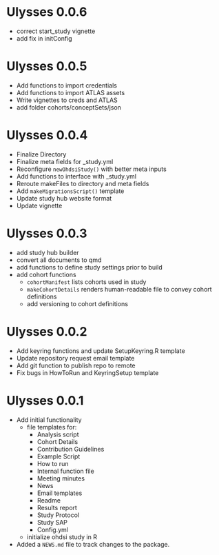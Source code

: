 Ulysses 0.0.6
=============

* correct start_study vignette
* add fix in initConfig

Ulysses 0.0.5
=============
* Add functions to import credentials
* Add functions to import ATLAS assets
* Write vignettes to creds and ATLAS 
* add folder cohorts/conceptSets/json

Ulysses 0.0.4
=============
* Finalize Directory
* Finalize meta fields for _study.yml
* Reconfigure `newOhdsiStudy()` with better meta inputs
* Add functions to interface with _study.yml
* Reroute makeFiles to directory and meta fields
* Add `makeMigrationsScript()` template
* Update study hub website format
* Update vignette


Ulysses 0.0.3
=============

* add study hub builder
* convert all documents to qmd
* add functions to define study settings prior to build
* add cohort functions
    - `cohortManifest` lists cohorts used in study
    - `makeCohortDetails` renders human-readable file to convey cohort definitions
    - add versioning to cohort definitions

Ulysses 0.0.2
=============

* Add keyring functions and update SetupKeyring.R template
* Update repository request email template
* Add git function to publish repo to remote
* Fix bugs in HowToRun and KeyringSetup template

Ulysses 0.0.1
=============

* Add initial functionality
    * file templates for:
        - Analysis script
        - Cohort Details
        - Contribution Guidelines
        - Example Script
        - How to run
        - Internal function file
        - Meeting minutes
        - News
        - Email templates
        - Readme
        - Results report
        - Study Protocol
        - Study SAP
        - Config.yml
    * initialize ohdsi study in R
* Added a `NEWS.md` file to track changes to the package.
